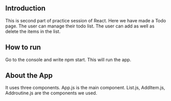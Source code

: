 ## Introduction
 This is second part of practice session of React. Here we have made a Todo page. The user can manage their todo list. The user can add as well as delete the items in the list.

## How to run
Go to the console and write npm start.
This will run the app.

## About the App
It uses three components.
App.js is the main component.
List.js, AddItem.js, Addroutine.js are the components we used.
